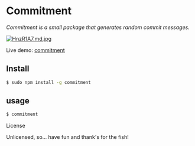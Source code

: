 # Commitment

_Commitment is a small package that generates random commit messages._

[![HnzR1A7.md.jpg](https://iili.io/HnzR1A7.md.jpg)](https://freeimage.host/i/HnzR1A7)

Live demo: [commitment](https://francoaguilera.github.io/commit-messages/)

## Install

```bash
$ sudo npm install -g commitment
```

## usage

```bash
$ commitment
```

License

Unlicensed, so... have fun and thank's for the fish!
